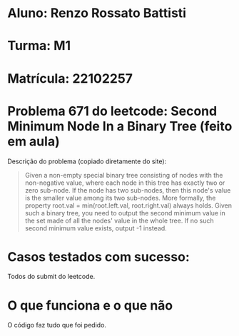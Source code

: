 # Aluno: Renzo Rossato Battisti

# Turma: M1

# Matrícula: 22102257

# Problema 671 do leetcode: Second Minimum Node In a Binary Tree (feito em aula)

Descrição do problema (copiado diretamente do site):

> Given a non-empty special binary tree consisting of nodes with the non-negative value, where each node in this tree has exactly two or zero sub-node. If the node has two sub-nodes, then this node's value is the smaller value among its two sub-nodes. More formally, the property root.val = min(root.left.val, root.right.val) always holds. Given such a binary tree, you need to output the second minimum value in the set made of all the nodes' value in the whole tree. If no such second minimum value exists, output -1 instead.
> 
# Casos testados com sucesso:

Todos do submit do leetcode.

# O que funciona e o que não

O código faz tudo que foi pedido.

